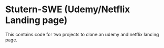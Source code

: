 # Stutern-SWE (Udemy/Netflix Landing page)
This contains code for two projects to clone an udemy and netflix landing page.
